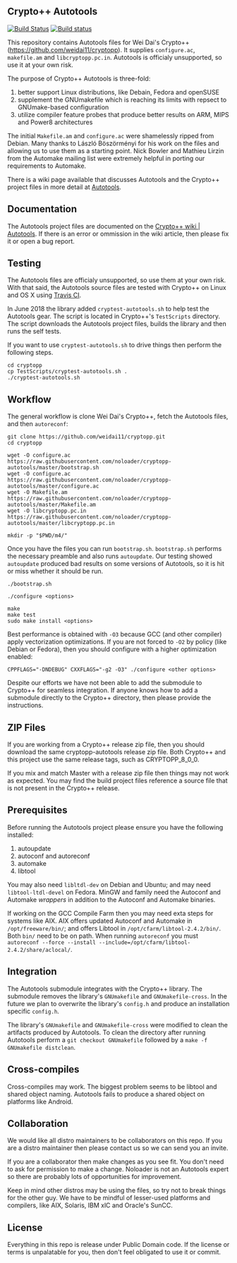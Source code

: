 ## Crypto++ Autotools

[![Build Status](https://travis-ci.org/noloader/cryptopp-autotools.svg?branch=master)](https://travis-ci.org/noloader/cryptopp-autotools)
[![Build status](https://ci.appveyor.com/api/projects/status/3de2dlmwv9fxeyp8?svg=true)](https://ci.appveyor.com/project/noloader/cryptopp-autotools)

This repository contains Autotools files for Wei Dai's Crypto++ (https://github.com/weidai11/cryptopp). It supplies `configure.ac`, `makefile.am` and `libcryptopp.pc.in`. Autotools is officialy unsupported, so use it at your own risk.

The purpose of Crypto++ Autotools is three-fold:

1. better support Linux distributions, like Debain, Fedora and openSUSE
2. supplement the GNUmakefile which is reaching its limits with repsect to GNUmake-based configuration
3. utilize compiler feature probes that produce better results on ARM, MIPS and Power8 architectures

The initial `Makefile.am` and `configure.ac` were shamelessly ripped from Debian. Many thanks to László Böszörményi for his work on the files and allowing us to use them as a starting point. Nick Bowler and Mathieu Lirzin from the Automake mailing list were extremely helpful in porting our requirements to Automake.

There is a wiki page available that discusses Autotools and the Crypto++ project files in more detail at [Autotools](https://www.cryptopp.com/wiki/Autotools).

## Documentation

The Autotools project files are documented on the [Crypto++ wiki | Autotools](https://www.cryptopp.com/wiki/Autotools). If there is an error or ommission in the wiki article, then please fix it or open a bug report.

## Testing

The Autotools files are officialy unsupported, so use them at your own risk. With that said, the Autotools source files are tested with Crypto++ on Linux and OS X using [Travis CI](https://github.com/weidai11/cryptopp/blob/master/.travis.yml).

In June 2018 the library added `cryptest-autotools.sh` to help test the Autotools gear. The script is located in Crypto++'s `TestScripts` directory. The script downloads the Autotools project files, builds the library and then runs the self tests.

If you want to use `cryptest-autotools.sh` to drive things then perform the following steps.

    cd cryptopp
    cp TestScripts/cryptest-autotools.sh .
    ./cryptest-autotools.sh

## Workflow

The general workflow is clone Wei Dai's Crypto++, fetch the Autotools files, and then `autoreconf`:

    git clone https://github.com/weidai11/cryptopp.git
    cd cryptopp

    wget -O configure.ac https://raw.githubusercontent.com/noloader/cryptopp-autotools/master/bootstrap.sh
    wget -O configure.ac https://raw.githubusercontent.com/noloader/cryptopp-autotools/master/configure.ac
    wget -O Makefile.am https://raw.githubusercontent.com/noloader/cryptopp-autotools/master/Makefile.am
    wget -O libcryptopp.pc.in https://raw.githubusercontent.com/noloader/cryptopp-autotools/master/libcryptopp.pc.in

    mkdir -p "$PWD/m4/"

Once you have the files you can run `bootstrap.sh`. `bootstrap.sh` performs the necessary preamble and also runs `autoupdate`. Our testing showed `autoupdate` produced bad results on some versions of Autotools, so it is hit or miss whether it should be run.

    ./bootstrap.sh

    ./configure <options>

    make
    make test
    sudo make install <options>

Best performance is obtained with `-O3` because GCC (and other compiler) apply vectorization optimizations. If you are not forced to `-O2` by policy (like Debian or Fedora), then you should configure with a higher optimization enabled:

    CPPFLAGS="-DNDEBUG" CXXFLAGS="-g2 -O3" ./configure <other options>

Despite our efforts we have not been able to add the submodule to Crypto++ for seamless integration. If anyone knows how to add a submodule directly to the Crypto++ directory, then please provide the instructions.

## ZIP Files

If you are working from a Crypto++ release zip file, then you should download the same cryptopp-autotools release zip file. Both Crypto++ and this project use the same release tags, such as CRYPTOPP_8_0_0.

If you mix and match Master with a release zip file then things may not work as expected. You may find the build project files reference a source file that is not present in the Crypto++ release.

## Prerequisites

Before running the Autotools project please ensure you have the following installed:

1. autoupdate
2. autoconf and autoreconf
3. automake
4. libtool

You may also need `libltdl-dev` on Debian and Ubuntu; and may need `libtool-ltdl-devel` on Fedora. MinGW and family need the Autoconf and Automake *wrappers* in addition to the Autoconf and Automake binaries.

If working on the GCC Compile Farm then you may need exta steps for systems like AIX. AIX offers updated Autoconf and Automake in `/opt/freeware/bin/`; and offers Libtool in `/opt/cfarm/libtool-2.4.2/bin/`. Both `bin/` need to be on path. When running `autoreconf` you must `autoreconf --force --install --include=/opt/cfarm/libtool-2.4.2/share/aclocal/`.

## Integration
The Autotools submodule integrates with the Crypto++ library. The submodule removes the library's `GNUmakefile` and `GNUmakefile-cross`. In the future we plan to overwrite the library's `config.h` and produce an installation specific `config.h`.

The library's `GNUmakefile` and `GNUmakefile-cross` were modified to clean the artifacts produced by Autotools. To clean the directory after running Autotools perform a `git checkout GNUmakefile` followed by a `make -f GNUmakefile distclean`.

## Cross-compiles

Cross-compiles may work. The biggest problem seems to be libtool and shared object naming. Autotools fails to produce a shared object on platforms like Android.

## Collaboration
We would like all distro maintainers to be collaborators on this repo. If you are a distro maintainer then please contact us so we can send you an invite.

If you are a collaborator then make changes as you see fit. You don't need to ask for permission to make a change. Noloader is not an Autotools expert so there are probably lots of opportunities for improvement.

Keep in mind other distros may be using the files, so try not to break things for the other guy. We have to be mindful of lesser-used platforms and compilers, like AIX, Solaris, IBM xlC and Oracle's SunCC.

## License

Everything in this repo is release under Public Domain code. If the license or terms is unpalatable for you, then don't feel obligated to use it or commit.
